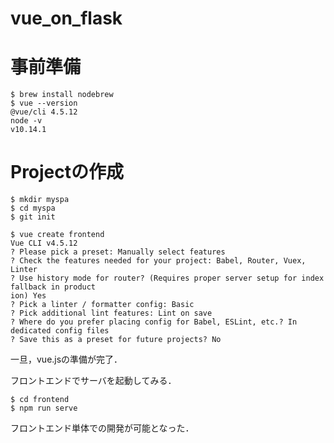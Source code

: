 # vue_on_flask
# 事前準備
```
$ brew install nodebrew
$ vue --version
@vue/cli 4.5.12
node -v
v10.14.1
```
# Projectの作成

```
$ mkdir myspa
$ cd myspa
$ git init

$ vue create frontend
Vue CLI v4.5.12
? Please pick a preset: Manually select features
? Check the features needed for your project: Babel, Router, Vuex, Linter
? Use history mode for router? (Requires proper server setup for index fallback in product
ion) Yes
? Pick a linter / formatter config: Basic
? Pick additional lint features: Lint on save
? Where do you prefer placing config for Babel, ESLint, etc.? In dedicated config files
? Save this as a preset for future projects? No
```
一旦，vue.jsの準備が完了．

フロントエンドでサーバを起動してみる．
```
$ cd frontend
$ npm run serve
```
フロントエンド単体での開発が可能となった．
